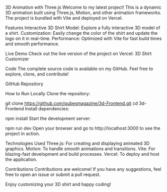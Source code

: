 3D Animation with Three.js
Welcome to my latest project! This is a dynamic 3D animation built using Three.js, Motion, and other animation frameworks. The project is bundled with Vite and deployed on Vercel.

Features
Interactive 3D Shirt Model: Explore a fully interactive 3D model of a shirt.
Customization: Easily change the color of the shirt and update the logo on it in real-time.
Performance: Optimized with Vite for fast build times and smooth performance.

Live Demo
Check out the live version of the project on Vercel: 3D Shirt Customizer

Code
The complete source code is available on my GitHub. Feel free to explore, clone, and contribute!

GitHub Repository

How to Run Locally
Clone the repository:


git clone https://github.com/qubesmagazine/3d-Frontend.git
cd 3d-Frontend
Install dependencies:


npm install
Start the development server:


npm run dev
Open your browser and go to http://localhost:3000 to see the project in action.

Technologies Used
Three.js: For creating and displaying animated 3D graphics.
Motion: To handle smooth animations and transitions.
Vite: For blazing-fast development and build processes.
Vercel: To deploy and host the application.

Contributions
Contributions are welcome! If you have any suggestions, feel free to open an issue or submit a pull request.

Enjoy customizing your 3D shirt and happy coding!

